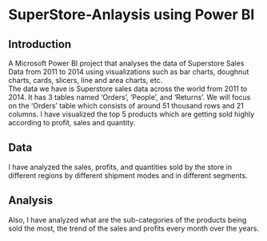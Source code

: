 # SuperStore-Anlaysis using Power BI <br />
## Introduction
A Microsoft Power BI project that analyses the data of Superstore Sales Data from 2011 to 2014 using visualizations such as bar charts, doughnut charts, cards, slicers, line and area charts, etc. <br />
The data we have is Superstore sales data across the world from 2011 to 2014. It has 3 tables named ‘Orders’, ‘People’, and ‘Returns’. We will focus on the ‘Orders’ table which consists of around 51 thousand rows and 21 columns.
I have visualized the top 5 products which are getting sold highly according to profit, sales and quantity.
## Data
I have analyzed the sales, profits, and quantities sold by the store in different regions by different shipment modes and in different segments.
## Analysis
Also, I have analyzed what are the sub-categories of the products being sold the most, the trend of the sales and profits every month over the years.
